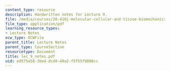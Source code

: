 ```yaml
---
content_type: resource
description: Handwritten notes for Lecture 9.
file: /media/courses/20-410j-molecular-cellular-and-tissue-biomechanics-be-410j-spring-2003/ed575a583be4dc4849a2f5f55f9008cc_lec_9_notes.pdf
file_type: application/pdf
learning_resource_types:
- Lecture Notes
ocw_type: OCWFile
parent_title: Lecture Notes
parent_type: CourseSection
resourcetype: Document
title: lec_9_notes.pdf
uid: ed575a58-3be4-dc48-49a2-f5f55f9008cc
---
```

